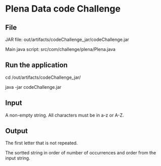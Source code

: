 # Plena Data code Challenge

## File
JAR file: out/artifacts/codeChallenge_jar/codeChallenge.jar

Main java script: src/com/challenge/plena/Plena.java

## Run the application
cd /out/artifacts/codeChallenge_jar/

java -jar codeChallenge.jar

## Input
A non-empty string. All characters must be in a-z or A-Z.

## Output
The first letter that is not repeated. 

The sortted string in order of number of occurrences and order from the input string.
